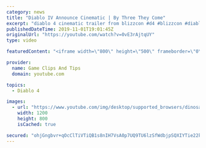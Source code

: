 ```yaml
---
category: news
title: "Diablo IV Announce Cinematic | By Three They Come"
excerpt: "diablo 4 cinematic trailer from blizzcon #d4 #blizzcon #diablo."
publishedDateTime: 2019-11-01T19:01:45Z
originalUrl: "https://youtube.com/watch?v=0vE3rAjtqUY"
type: video

featuredContent: "<iframe width=\"800\" height=\"500\" frameborder=\"0\" src=\"https://www.youtube.com/embed/0vE3rAjtqUY\" allow=\"accelerometer; autoplay; encrypted-media; gyroscope; picture-in-picture\" allowfullscreen></iframe>"

provider:
  name: Game Clips And Tips
  domain: youtube.com

topics:
  - Diablo 4

images:
  - url: "https://www.youtube.com/img/desktop/supported_browsers/dinosaur.png"
    width: 1200
    height: 800
    isCached: true

secured: "ohjGngbvr+qOcClTiVTiQB1s8nIH7VsA0p7UQ9TU6lzSfWdbjpSQXIYTie22k3y+E7sRKnfTbRtUluFBZCJd5FlBhmnfwRUeOqfRuHOj4tv/Jktd6wcmCOVDTXCefa3rj1ZmcCjoPFh8S79RhbtWLbgT1zozelZUJtPgnn5KDdhDlQx1fJMOj8yhpcKaDPMLIJFZ1JasxfojvjkfsRiOg6AAeliMzJ5c08zNADfEzRyNDmA35UfNIO0D0vlIA1T70j4sSRTONFxWwOp9rIyV2dW44Ffj6PhK8RwmOJs0GonkxGQxFEFqHlPww2z8ZBylIcQhHPuCvm2g/zSyg4t2OBYFnt7+PJJONVQQrFnddoPYgmv5p3CVK2zrnlqTCdPMnvapAHuPcR4PvZEfmSLixg==;sGrfXfXOZqOZLEnW+CiT3w=="
---
```


